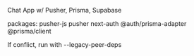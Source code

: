 Chat App w/ Pusher, Prisma, Supabase

packages: pusher-js pusher next-auth @auth/prisma-adapter @prisma/client

If conflict, run with --legacy-peer-deps
